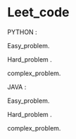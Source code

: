 # Leet_code
PYTHON :


  Easy_problem.
  
  Hard_problem .
  
  complex_problem.

JAVA :

 Easy_problem.
  
  Hard_problem .
  
  complex_problem.


